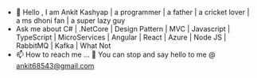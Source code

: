 - 👋 Hello , I am Ankit Kashyap | a programmer | a father | a cricket lover | a ms dhoni fan | a super lazy guy
- Ask me about C# | .NetCore | Design Pattern | MVC | Javascript | TypeScript | MicroServices | Angular | React | Azure | Node JS | RabbitMQ | Kafka | What Not
- 📫 How to reach me ...
📧 You can stop and say hello to me @ ankit68543@gmail.com


